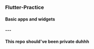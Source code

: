### Flutter-Practice
#### Basic apps and widgets 
#### ---
#### This repo should've been private duhhh
